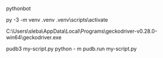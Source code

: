 pythonbot

py -3 -m venv .venv
.venv\scripts\activate

C:\Users\sleba\AppData\Local\Programs\geckodriver-v0.28.0-win64\geckodriver.exe

pudb3 my-script.py
python - m pudb.run my-script.py
